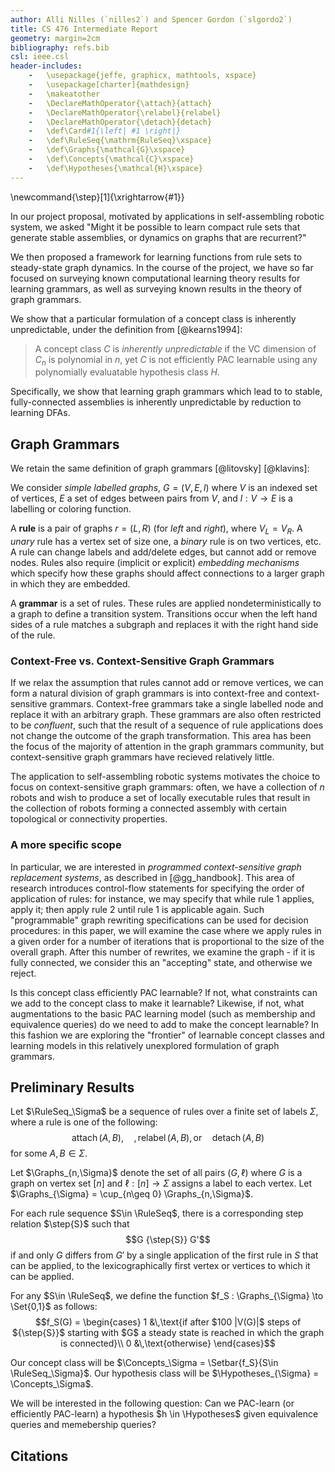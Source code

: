 ```yaml
---
author: Alli Nilles (`nilles2`) and Spencer Gordon (`slgordo2`)
title: CS 476 Intermediate Report
geometry: margin=2cm
bibliography: refs.bib
csl: ieee.csl
header-includes:
    -   \usepackage{jeffe, graphicx, mathtools, xspace}
    -   \usepackage[charter]{mathdesign}
    -   \makeatother
    -   \DeclareMathOperator{\attach}{attach}
    -   \DeclareMathOperator{\relabel}{relabel}
    -   \DeclareMathOperator{\detach}{detach}
    -   \def\Card#1{\left| #1 \right|}
    -   \def\RuleSeq{\mathrm{RuleSeq}\xspace}
    -   \def\Graphs{\mathcal{G}\xspace}
    -   \def\Concepts{\mathcal{C}\xspace}
    -   \def\Hypotheses{\mathcal{H}\xspace}
---
```


\newcommand{\step}[1]{\xrightarrow{#1}}

In our project proposal, motivated by applications in self-assembling robotic
system, we asked "Might it be possible to learn compact rule sets that generate
stable assemblies, or dynamics on graphs that are recurrent?"

We then proposed a framework for learning functions from rule sets to
steady-state graph dynamics. In the course of the project, we have so far
focused on surveying known computational learning theory results for learning 
grammars, as well as surveying known results in the theory of graph grammars.

We show that a particular formulation of a concept class  is inherently
unpredictable, under the definition from [@kearns1994]:

> A concept class $C$ is *inherently unpredictable* if the VC dimension of $C_n$
> is polynomial in $n$, yet $C$ is not efficiently PAC learnable using any
> polynomially evaluatable hypothesis class $H$.

Specifically, we show that learning graph grammars which lead to to stable,
fully-connected assemblies is inherently unpredictable by reduction to learning
DFAs.

Graph Grammars
--------------

We retain the same definition of graph grammars [@litovsky] [@klavins]:

We consider *simple labelled graphs*, $G = (V,E,l)$ where $V$
is an indexed set of vertices, $E$ a set of edges between pairs from $V$, and
$l: V \to E$ is a labelling or coloring function.

A **rule** is a pair of graphs $r=(L,R)$ (for *left* and *right*), where $V_L =
V_R$. A *unary* rule has a vertex set of size one, a *binary* rule is on two
vertices, etc. A rule can change labels and add/delete edges, but cannot add or
remove nodes. Rules also require (implicit or explicit) *embedding mechanisms*
which specify how these graphs should affect connections to a larger graph in which
they are embedded.

A **grammar** is a set of rules. These rules are applied nondeterministically to
a graph to define a transition system. Transitions occur when the left hand sides of 
a rule matches a subgraph and replaces it with the right hand side of the rule.

### Context-Free vs. Context-Sensitive Graph Grammars

If we relax the assumption that rules cannot add or remove vertices, we can form
a natural division of graph grammars is into context-free and
context-sensitive grammars. Context-free grammars take a single labelled node
and replace it with an arbitrary graph. These grammars are also often restricted
to be *confluent*, such that the result of a sequence of rule applications does
not change the outcome of the graph transformation. This area has been the focus
of the majority of attention in the graph grammars community, but
context-sensitive graph grammars have recieved relatively little.

The application to self-assembling robotic systems motivates the choice to focus
on context-sensitive graph grammars: often, we have a collection of $n$ robots
and wish to produce a set of locally executable rules that result in the
collection of robots forming a connected assembly with certain topological or
connectivity properties.

### A more specific scope

In particular, we are interested in *programmed context-sensitive graph
replacement systems*, as described in [@gg_handbook]. This area of research
introduces control-flow statements for specifying the order of application of
rules: for instance, we may specify that while rule 1 applies, apply it; then
apply rule 2 until rule 1 is applicable again. Such "programmable" graph
rewriting specifications can be used for decision procedures: in this paper, we
will examine the case where we apply rules in a given order for a number of
iterations that is proportional to the size of the overall graph. After this
number of rewrites, we examine the graph - if it is fully connected, we consider
this an "accepting" state, and otherwise we reject.

Is this concept class efficiently PAC learnable? If not, what constraints can we
add to the concept class to make it learnable? Likewise, if not, what
augmentations to the basic PAC learning model (such as membership and
equivalence queries) do we need to add to make the concept learnable? In this
fashion we are exploring the "frontier" of learnable concept classes and
learning models in this relatively unexplored formulation of graph grammars.

Preliminary Results
--------------

Let $\RuleSeq_\Sigma$ be a sequence of rules over a finite set of labels
$\Sigma$, where a rule is one of the following:
$$\operatorname{attach}(A,B),\quad, \operatorname{relabel}(A,B),\,\text{or}\quad \operatorname{detach}(A, B)$$
for some $A,B \in \Sigma$.

Let $\Graphs_{n,\Sigma}$ denote the set of all pairs $(G,\ell)$ where
$G$ is a graph on vertex set $[n]$ and $\ell : [n] \to \Sigma$ assigns a
label to each vertex. Let
$\Graphs_{\Sigma} = \cup_{n\geq 0} \Graphs_{n,\Sigma}$.

For each rule sequence $S\in \RuleSeq$, there is a corresponding step
relation $\step{S}$ such that $$G {\step{S}} G'$$ if and
only $G$ differs from $G'$ by a single application of the first rule in
$S$ that can be applied, to the lexicographically first vertex or
vertices to which it can be applied.

For any $S\in \RuleSeq$, we define the function
$f_S : \Graphs_{\Sigma} \to \Set{0,1}$ as follows:
$$f_S(G) = \begin{cases}
    1 &\,\text{if after $100 |V(G)|$ steps of ${\step{S}}$ starting with $G$ a steady state is reached in which the graph is connected}\\
    0 &\,\text{otherwise}
  \end{cases}$$

Our concept class will be
$\Concepts_\Sigma = \Setbar{f_S}{S\in \RuleSeq_\Sigma}$. Our hypothesis
class will be $\Hypotheses_{\Sigma} = \Concepts_\Sigma$.

We will be interested in the following question: Can we PAC-learn (or
efficiently PAC-learn) a hypothesis $h \in \Hypotheses$ given
equivalence queries and memebership queries?

Citations
---------

